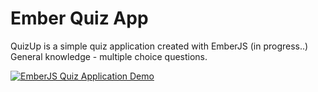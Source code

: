 # Ember Quiz App

QuizUp is a simple quiz application created with EmberJS (in progress..)  
General knowledge - multiple choice questions.

[![EmberJS Quiz Application Demo](http://img.youtube.com/vi/pgdV7NWU88g/0.jpg)](https://www.youtube.com/watch?v=pgdV7NWU88g)
